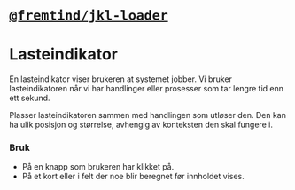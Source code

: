 # [`@fremtind/jkl-loader`](https://jokul.fremtind.no/komponenter/loader)

# Lasteindikator

En lasteindikator viser brukeren at systemet jobber. Vi bruker lasteindikatoren når vi har handlinger eller prosesser som tar lengre tid enn ett sekund.

Plasser lasteindikatoren sammen med handlingen som utløser den. Den kan ha ulik posisjon og størrelse, avhengig av konteksten den skal fungere i.

### Bruk

-   På en knapp som brukeren har klikket på.
-   På et kort eller i felt der noe blir beregnet før innholdet vises.
